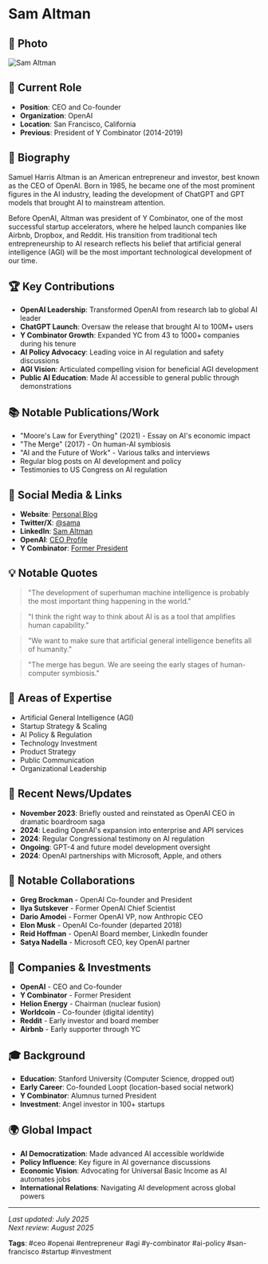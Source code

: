 # Sam Altman

## 📸 Photo
![Sam Altman](https://upload.wikimedia.org/wikipedia/commons/thumb/1/14/Sam_Altman_2019.jpg/256px-Sam_Altman_2019.jpg)

## 🎯 Current Role

- **Position**: CEO and Co-founder
- **Organization**: OpenAI
- **Location**: San Francisco, California
- **Previous**: President of Y Combinator (2014-2019)

## 📖 Biography

Samuel Harris Altman is an American entrepreneur and investor, best known as the CEO of OpenAI. Born in 1985, he became one of the most prominent figures in the AI industry, leading the development of ChatGPT and GPT models that brought AI to mainstream attention.

Before OpenAI, Altman was president of Y Combinator, one of the most successful startup accelerators, where he helped launch companies like Airbnb, Dropbox, and Reddit. His transition from traditional tech entrepreneurship to AI research reflects his belief that artificial general intelligence (AGI) will be the most important technological development of our time.

## 🏆 Key Contributions

- **OpenAI Leadership**: Transformed OpenAI from research lab to global AI leader
- **ChatGPT Launch**: Oversaw the release that brought AI to 100M+ users
- **Y Combinator Growth**: Expanded YC from 43 to 1000+ companies during his tenure
- **AI Policy Advocacy**: Leading voice in AI regulation and safety discussions
- **AGI Vision**: Articulated compelling vision for beneficial AGI development
- **Public AI Education**: Made AI accessible to general public through demonstrations

## 📚 Notable Publications/Work

- "Moore's Law for Everything" (2021) - Essay on AI's economic impact
- "The Merge" (2017) - On human-AI symbiosis
- "AI and the Future of Work" - Various talks and interviews
- Regular blog posts on AI development and policy
- Testimonies to US Congress on AI regulation

## 🔗 Social Media & Links

- **Website**: [Personal Blog](https://blog.samaltman.com/)
- **Twitter/X**: [@sama](https://twitter.com/sama)
- **LinkedIn**: [Sam Altman](https://www.linkedin.com/in/sam-altman-6b8b459/)
- **OpenAI**: [CEO Profile](https://openai.com/about/)
- **Y Combinator**: [Former President](https://www.ycombinator.com/)

## 💡 Notable Quotes

> "The development of superhuman machine intelligence is probably the most important thing happening in the world."

> "I think the right way to think about AI is as a tool that amplifies human capability."

> "We want to make sure that artificial general intelligence benefits all of humanity."

> "The merge has begun. We are seeing the early stages of human-computer symbiosis."

## 🎯 Areas of Expertise

- Artificial General Intelligence (AGI)
- Startup Strategy & Scaling
- AI Policy & Regulation
- Technology Investment
- Product Strategy
- Public Communication
- Organizational Leadership

## 📰 Recent News/Updates

- **November 2023**: Briefly ousted and reinstated as OpenAI CEO in dramatic boardroom saga
- **2024**: Leading OpenAI's expansion into enterprise and API services
- **2024**: Regular Congressional testimony on AI regulation
- **Ongoing**: GPT-4 and future model development oversight
- **2024**: OpenAI partnerships with Microsoft, Apple, and others

## 🤝 Notable Collaborations

- **Greg Brockman** - OpenAI Co-founder and President
- **Ilya Sutskever** - Former OpenAI Chief Scientist
- **Dario Amodei** - Former OpenAI VP, now Anthropic CEO
- **Elon Musk** - OpenAI Co-founder (departed 2018)
- **Reid Hoffman** - OpenAI Board member, LinkedIn founder
- **Satya Nadella** - Microsoft CEO, key OpenAI partner

## 🏢 Companies & Investments

- **OpenAI** - CEO and Co-founder
- **Y Combinator** - Former President
- **Helion Energy** - Chairman (nuclear fusion)
- **Worldcoin** - Co-founder (digital identity)
- **Reddit** - Early investor and board member
- **Airbnb** - Early supporter through YC

## 🎓 Background

- **Education**: Stanford University (Computer Science, dropped out)
- **Early Career**: Co-founded Loopt (location-based social network)
- **Y Combinator**: Alumnus turned President
- **Investment**: Angel investor in 100+ startups

## 🌍 Global Impact

- **AI Democratization**: Made advanced AI accessible worldwide
- **Policy Influence**: Key figure in AI governance discussions
- **Economic Vision**: Advocating for Universal Basic Income as AI automates jobs
- **International Relations**: Navigating AI development across global powers

---

*Last updated: July 2025*  
*Next review: August 2025*

**Tags**: #ceo #openai #entrepreneur #agi #y-combinator #ai-policy #san-francisco #startup #investment
